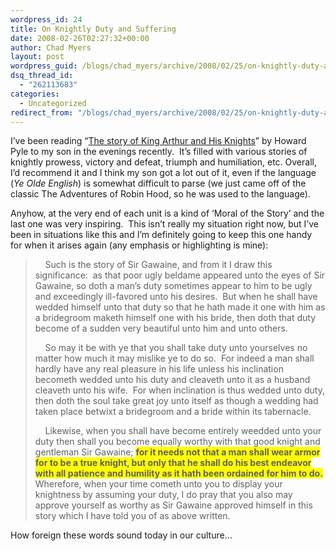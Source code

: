 ```yaml
---
wordpress_id: 24
title: On Knightly Duty and Suffering
date: 2008-02-26T02:27:32+00:00
author: Chad Myers
layout: post
wordpress_guid: /blogs/chad_myers/archive/2008/02/25/on-knightly-duty-and-suffering.aspx
dsq_thread_id:
  - "262113683"
categories:
  - Uncategorized
redirect_from: "/blogs/chad_myers/archive/2008/02/25/on-knightly-duty-and-suffering.aspx/"
---
```

I&#8217;ve been reading &#8220;[The story of King Arthur and His Knights](http://www.amazon.com/Story-Arthur-Knights-Unabridged-Classics/dp/1402725035/ref=sr_11_1?ie=UTF8&qid=1203995551&sr=11-1)&#8221; by Howard Pyle to my son in the evenings recently.&nbsp; It&#8217;s filled with various stories of knightly prowess, victory and defeat, triumph and humiliation, etc. Overall, I&#8217;d recommend it and I think my son got a lot out of it, even if the language (_Ye Olde English_) is somewhat difficult to parse (we just came off of the classic The Adventures of Robin Hood, so he was used to the language).

Anyhow, at the very end of each unit is a kind of &#8216;Moral of the Story&#8217; and the last one was very inspiring.&nbsp; This isn&#8217;t really my situation right now, but I&#8217;ve been in situations like this and I&#8217;m definitely going to keep this one handy for when it arises again (any emphasis or highlighting is mine):

> &nbsp;&nbsp;&nbsp; Such is the story of Sir Gawaine, and from it I draw this significance:&nbsp; as that poor ugly beldame appeared unto the eyes of Sir Gawaine, so doth a man&#8217;s duty sometimes appear to him to be ugly and exceedingly ill-favored unto his desires.&nbsp; But when he shall have wedded himself unto that duty so that he hath made it one with him as a bridegroom maketh himself one with his bride, then doth that duty become of a sudden very beautiful unto him and unto others.
> 
> &nbsp;&nbsp;&nbsp; So may it be with ye that you shall take duty unto yourselves no matter how much it may mislike ye to do so.&nbsp; For indeed a man shall hardly have any real pleasure in his life unless his inclination becometh wedded unto his duty and cleaveth unto it as a husband cleaveth unto his wife.&nbsp; For when inclination is thus wedded unto duty, then doth the soul take great joy unto itself as though a wedding had taken place betwixt a bridegroom and a bride within its tabernacle.
> 
> &nbsp;&nbsp;&nbsp; Likewise, when you shall have become entirely weedded unto your duty then shall you become equally worthy with that good knight and gentleman Sir Gawaine; <span style="font-weight: bold;background-color: yellow">for it needs not that a man shall wear armor for to be a true knight, but only that he shall do his best endeavor with all patience and humility as it hath been ordained for him to do.</span>&nbsp; Wherefore, when your time cometh unto you to display your knightness by assuming your duty, I do pray that you also may approve yourself as worthy as Sir Gawaine approved himself in this story which I have told you of as above written.

How foreign these words sound today in our culture&#8230;